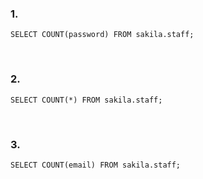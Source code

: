 ### 1. 
~~~
SELECT COUNT(password) FROM sakila.staff;
~~~
<br>

### 2. 
~~~
SELECT COUNT(*) FROM sakila.staff;
~~~
<br>

### 3. 
~~~
SELECT COUNT(email) FROM sakila.staff;
~~~
<br>
